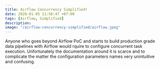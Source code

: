```yaml
---
title: Airflow Concurrency Simplified!
date: 2020-01-05 11:58:47 +07:00
tags: [Airflow, Simplified]
description: 
image: "/airflow-concurrency-simplified/airflow.jpeg"
---
```


Anyone who goes beyond Airflow PoC and starts to build production grade data pipelines with Airflow would rquire to configure concurrent task execution. Unfortunately the documentation around it is scarce and to complicate the matter the configuration parameters names very unintuitive and confusing.  
